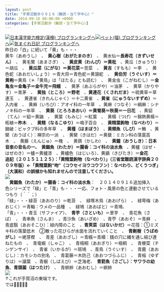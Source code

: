 ```yaml
---
layout: post
title: "手賀沼散歩０９１６（難読・当て字中心）"
date: 2014-09-16 00:00:00 +0900
categories: [手賀沼散歩（難読・当て字中心）]
---
```


[![](/syuusyuu9701/assets/images/手賀沼散歩０９１６（難読・当て字中心）-br_c_3028_1.gif)](http://blog.with2.net/link.php?1659096:3028 "日本漢字能力検定(漢検) ブログランキングへ")[日本漢字能力検定(漢検) ブログランキングへ](http://blog.with2.net/link.php?1659096:3028)[![](/syuusyuu9701/assets/images/手賀沼散歩０９１６（難読・当て字中心）-br_c_1348_1.gif)](http://blog.with2.net/link.php?1659096:1348 "ペット(猫) ブログランキングへ")[ペット(猫) ブログランキングへ](http://blog.with2.net/link.php?1659096:1348)[![](/syuusyuu9701/assets/images/手賀沼散歩０９１６（難読・当て字中心）-br_c_9257_1.gif)](http://blog.with2.net/link.php?1659096:9257 "気まぐれ日記 ブログランキングへ")[気まぐれ日記 ブログランキングへ](http://blog.with2.net/link.php?1659096:9257)  
昨日の「白」に続いて「黄」も・・・  
黄牛（あめうし）　、　**黄心樹（おがたまのき）**　、　黄水仙＝**長寿花（きずいせん）**　、　黄毛鷺（あまさぎ）　、　**黄皮黄（わんぴ）＝黄枇**　、黄瓜（きゅうり）＝胡瓜　、　**黄瓜菜（にがな）＝黄花菜**＝苦菜　、　**黄吉**（すもも）＝李　、　黄色蛇（あおだいしょう）＝青大将＝青色蛇＝黄頷蛇　、　**黄伯労（うぐいす）＝黄袍**＝黄鳥（＊「黄鳥」は「ほたる」とも読む）　、　黄金虫（こがねむし）＝**金亀虫＝金亀子＝金牛児＝飛蛾**　、　黄茅（あぶらがや）＝油茅　、　黄草（かりやす）＝青茅　、　**黄独（ところ）＝野老**　、**黄連花（くされだま）**＝硫黄草＝草連玉　、　黄連雀（きれんじゃく）＝十二黄雀　、**黄雀（にゅうないすずめ）**＝入内雀　、　黄麻（いちび）：アオイ科の一年草　、黄麻（つなそ）＝綱麻：シナノキ科の一年草　、　**黄葵（とろろあおい）＝黄蜀葵＝秋葵＝一日花**　、黄貂（てん）＝貂＝黄鼬　、　黄葉（もみじ）＝紅葉　、　黄楊（つげ）＝錦熱黄楊＝柘植＝**柞木**　、　**黄精（なるこゆり）**＝鳴子百合　、　**黄精葉鉤物（なべわり）**＝鍋破：ビャクブ科の多年草　、　**黄槿（はまぼう）**　、**黄頬魚（しび）**＝鮪　、黄檗（おうばく）：禅宗の一派　、　黄檗（きはだ）＝黄蘖：ミカン科の落葉高木　、　黄藤（えんじゅ）＝槐　、　黄鶏（かしわ）　、　**黄鐘（おうしき）：日本音楽の音名の一、**　**黄錮魚（わたか）＝腸香：コイ科の淡水魚**　、黄櫨（はぜ・はぜのき）＝櫨＝黄櫨漆　、黄櫨色（はじいろ）、黄鶲（きびたき）＝**金花**  
**追記（２０１５１１２５）：「黄精葉鉤物（なべわり）」（三省堂難読漢字辞典２００９年版）←「黄精葉鉤“吻”（コウセイヨウコウフン）：なべわり、どくうつぎ」（大漢和）の誤植かも知れませんので注意してください。**　　　　  
![](/syuusyuu9701/assets/images/手賀沼散歩０９１６（難読・当て字中心）-0e995b131796204d1d4f592d692f5328.jpg)  
　**黄錮魚（わたか）＝腸香：コイ科の淡水魚**：　２０１４０９１６追加挿入  
色シリーズで「緑」と「青」も・・・一応、フォト・風景の色と連動させているつもり（＾＾；）  
「緑」・・・緑苔（あおのり）＝乾苔　、　緑啄木鳥（あおげら）　、　緑萼梅（あおじく）＝青軸：ウメの一品種　、　緑鳩（あおばと）＝青鳩、  
「青」・・・青玉（サファイア）、　**青芋（さといも）**＝里芋　、　青花魚（さば）　、　青串魚（さんま）　、青沙魚（あいざめ）　、青苧（あおそ）＝青麻　、　青底翳（あおそこひ）：緑内障のこと　、**青莢菜（はないかだ）**＝花筏：①ミズキ科の落葉低木　②散った花びらが水面を流れていくこと　、　**青剛樹（うばめがし）**＝姥芽樫　、　青差（あおざし）＝青繦＝青緡：銭の穴に縄を通し結び連ねたもの　、　青竜蝦（しゃこ）　、　青梧桐（あおぎり）＝梧桐　、　青梗菜（チンゲンサイ）　、　青雀（いかるが）＝斑鳩　、青鳥（うぐいす）　、　青鹿（あおじし）：カモシカの別名　、　青葛藤＝木防己（あおつづらふじ）　、　青榕（ゆずりは）＝譲葉　、青蝦（しばえび）＝芝海老、　**青箭魚（さごし）：サワラの幼魚**、**青頭菌（はつたけ）**　、　青螟蛉（あおむし）＝螟蛉　  
![](/syuusyuu9701/assets/images/手賀沼散歩０９１６（難読・当て字中心）-896844f65b1ceb69f84b609a84771eb4.jpg)  
↑これが手賀沼の東端です。  
では👋👋👋👋👋
